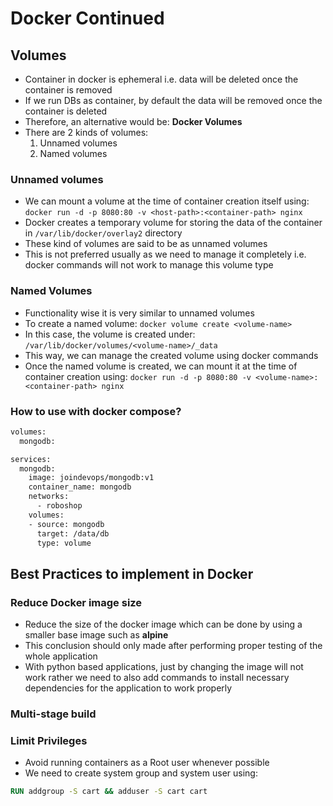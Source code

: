# Docker Continued

## Volumes

- Container in docker is ephemeral i.e. data will be deleted once the container is removed
- If we run DBs as container, by default the data will be removed once the container is deleted
- Therefore, an alternative would be: **Docker Volumes**
- There are 2 kinds of volumes:
  1. Unnamed volumes
  2. Named volumes

### Unnamed volumes

- We can mount a volume at the time of container creation itself using: `docker run -d -p 8080:80 -v <host-path>:<container-path> nginx`
- Docker creates a temporary volume for storing the data of the container in `/var/lib/docker/overlay2` directory
- These kind of volumes are said to be as unnamed volumes
- This is not preferred usually as we need to manage it completely i.e. docker commands will not work to manage this volume type

### Named Volumes

- Functionality wise it is very similar to unnamed volumes
- To create a named volume: `docker volume create <volume-name>`
- In this case, the volume is created under: `/var/lib/docker/volumes/<volume-name>/_data`
- This way, we can manage the created volume using docker commands
- Once the named volume is created, we can mount it at the time of container creation using: `docker run -d -p 8080:80 -v <volume-name>:<container-path> nginx`

### How to use with docker compose?

```Dockerfile
volumes:
  mongodb:

services:
  mongodb:
    image: joindevops/mongodb:v1
    container_name: mongodb
    networks:
      - roboshop
    volumes:
    - source: mongodb
      target: /data/db
      type: volume
```

## Best Practices to implement in Docker

### Reduce Docker image size

- Reduce the size of the docker image which can be done by using a smaller base image such as **alpine**
- This conclusion should only made after performing proper testing of the whole application
- With python based applications, just by changing the image will not work rather we need to also add commands to install necessary dependencies for the application to work properly

### Multi-stage build

### Limit Privileges

- Avoid running containers as a Root user whenever possible
- We need to create system group and system user using:

```Dockerfile
RUN addgroup -S cart && adduser -S cart cart
```
